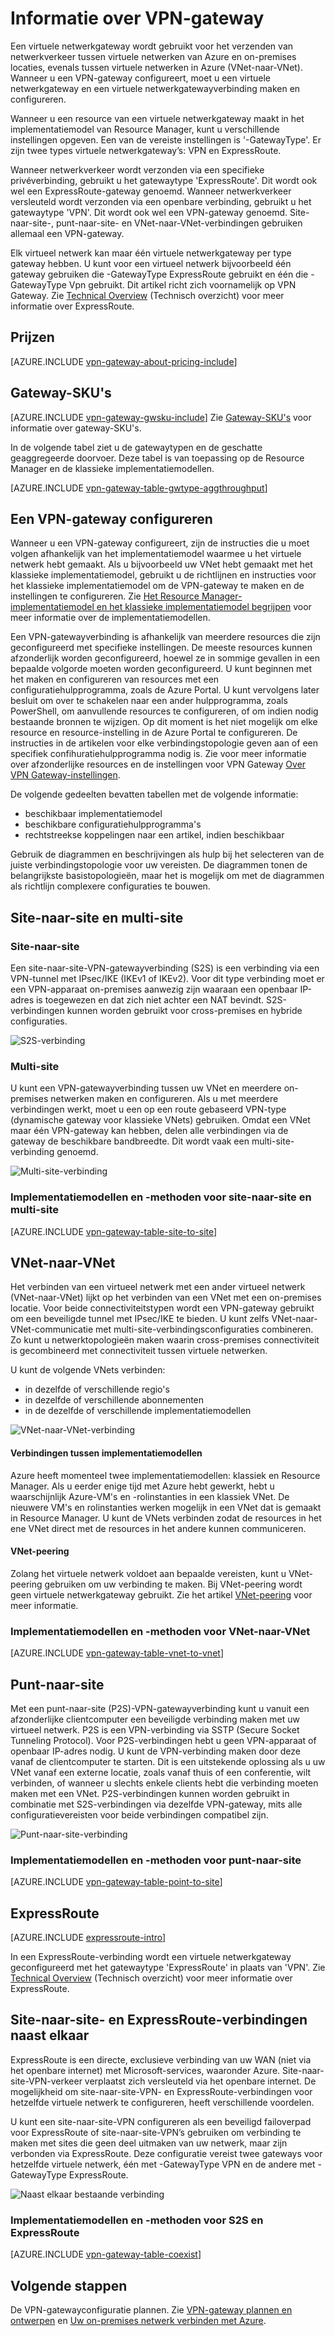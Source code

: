 <properties 
   pageTitle="Informatie over VPN-gateway| Microsoft Azure"
   description="Meer informatie over VPN Gateway-verbindingen voor Azure Virtual Networks."
   services="vpn-gateway"
   documentationCenter="na"
   authors="cherylmc"
   manager="carmonm"
   editor=""
   tags="azure-resource-manager,azure-service-management"/>
<tags 
   ms.service="vpn-gateway"
   ms.devlang="na"
   ms.topic="get-started-article"
   ms.tgt_pltfrm="na"
   ms.workload="infrastructure-services"
   ms.date="09/21/2016"
   ms.author="cherylmc" />


# Informatie over VPN-gateway


Een virtuele netwerkgateway wordt gebruikt voor het verzenden van netwerkverkeer tussen virtuele netwerken van Azure en on-premises locaties, evenals tussen virtuele netwerken in Azure (VNet-naar-VNet). Wanneer u een VPN-gateway configureert, moet u een virtuele netwerkgateway en een virtuele netwerkgatewayverbinding maken en configureren.

Wanneer u een resource van een virtuele netwerkgateway maakt in het implementatiemodel van Resource Manager, kunt u verschillende instellingen opgeven. Een van de vereiste instellingen is '-GatewayType'. Er zijn twee types virtuele netwerkgateway’s: VPN en ExpressRoute. 

Wanneer netwerkverkeer wordt verzonden via een specifieke privéverbinding, gebruikt u het gatewaytype 'ExpressRoute'. Dit wordt ook wel een ExpressRoute-gateway genoemd. Wanneer netwerkverkeer versleuteld wordt verzonden via een openbare verbinding, gebruikt u het gatewaytype 'VPN'. Dit wordt ook wel een VPN-gateway genoemd. Site-naar-site-, punt-naar-site- en VNet-naar-VNet-verbindingen gebruiken allemaal een VPN-gateway.

Elk virtueel netwerk kan maar één virtuele netwerkgateway per type gateway hebben. U kunt voor een virtueel netwerk bijvoorbeeld één gateway gebruiken die -GatewayType ExpressRoute gebruikt en één die -GatewayType Vpn gebruikt. Dit artikel richt zich voornamelijk op VPN Gateway. Zie [Technical Overview](../expressroute/expressroute-introduction.md) (Technisch overzicht) voor meer informatie over ExpressRoute.

## Prijzen

[AZURE.INCLUDE [vpn-gateway-about-pricing-include](../../includes/vpn-gateway-about-pricing-include.md)] 


## Gateway-SKU's

[AZURE.INCLUDE [vpn-gateway-gwsku-include](../../includes/vpn-gateway-gwsku-include.md)]
Zie [Gateway-SKU's](vpn-gateway-about-vpn-gateway-settings.md#gwsku) voor informatie over gateway-SKU's.

In de volgende tabel ziet u de gatewaytypen en de geschatte geaggregeerde doorvoer. Deze tabel is van toepassing op de Resource Manager en de klassieke implementatiemodellen.

[AZURE.INCLUDE [vpn-gateway-table-gwtype-aggthroughput](../../includes/vpn-gateway-table-gwtype-aggtput-include.md)] 

## Een VPN-gateway configureren

Wanneer u een VPN-gateway configureert, zijn de instructies die u moet volgen afhankelijk van het implementatiemodel waarmee u het virtuele netwerk hebt gemaakt. Als u bijvoorbeeld uw VNet hebt gemaakt met het klassieke implementatiemodel, gebruikt u de richtlijnen en instructies voor het klassieke implementatiemodel om de VPN-gateway te maken en de instellingen te configureren. Zie [Het Resource Manager-implementatiemodel en het klassieke implementatiemodel begrijpen](../resource-manager-deployment-model.md) voor meer informatie over de implementatiemodellen.

Een VPN-gatewayverbinding is afhankelijk van meerdere resources die zijn geconfigureerd met specifieke instellingen. De meeste resources kunnen afzonderlijk worden geconfigureerd, hoewel ze in sommige gevallen in een bepaalde volgorde moeten worden geconfigureerd. U kunt beginnen met het maken en configureren van resources met een configuratiehulpprogramma, zoals de Azure Portal. U kunt vervolgens later besluit om over te schakelen naar een ander hulpprogramma, zoals PowerShell, om aanvullende resources te configureren, of om indien nodig bestaande bronnen te wijzigen. Op dit moment is het niet mogelijk om elke resource en resource-instelling in de Azure Portal te configureren. De instructies in de artikelen voor elke verbindingstopologie geven aan of een specifiek confihuratiehulpprogramma nodig is. Zie voor meer informatie over afzonderlijke resources en de instellingen voor VPN Gateway [Over VPN Gateway-instellingen](vpn-gateway-about-vpn-gateway-settings.md).

De volgende gedeelten bevatten tabellen met de volgende informatie:

- beschikbaar implementatiemodel
- beschikbare configuratiehulpprogramma's
- rechtstreekse koppelingen naar een artikel, indien beschikbaar

Gebruik de diagrammen en beschrijvingen als hulp bij het selecteren van de juiste verbindingstopologie voor uw vereisten. De diagrammen tonen de belangrijkste basistopologieën, maar het is mogelijk om met de diagrammen als richtlijn complexere configuraties te bouwen.

## Site-naar-site en multi-site

### Site-naar-site

Een site-naar-site-VPN-gatewayverbinding (S2S) is een verbinding via een VPN-tunnel met IPsec/IKE (IKEv1 of IKEv2). Voor dit type verbinding moet er een VPN-apparaat on-premises aanwezig zijn waaraan een openbaar IP-adres is toegewezen en dat zich niet achter een NAT bevindt. S2S-verbindingen kunnen worden gebruikt voor cross-premises en hybride configuraties.   

![S2S-verbinding](./media/vpn-gateway-about-vpngateways/demos2s.png "site-to-site")


### Multi-site

U kunt een VPN-gatewayverbinding tussen uw VNet en meerdere on-premises netwerken maken en configureren. Als u met meerdere verbindingen werkt, moet u een op een route gebaseerd VPN-type (dynamische gateway voor klassieke VNets) gebruiken. Omdat een VNet maar één VPN-gateway kan hebben, delen alle verbindingen via de gateway de beschikbare bandbreedte. Dit wordt vaak een multi-site-verbinding genoemd.
 

![Multi-site-verbinding](./media/vpn-gateway-about-vpngateways/demomulti.png "multi-site")

### Implementatiemodellen en -methoden voor site-naar-site en multi-site

[AZURE.INCLUDE [vpn-gateway-table-site-to-site](../../includes/vpn-gateway-table-site-to-site-include.md)] 

## VNet-naar-VNet

Het verbinden van een virtueel netwerk met een ander virtueel netwerk (VNet-naar-VNet) lijkt op het verbinden van een VNet met een on-premises locatie. Voor beide connectiviteitstypen wordt een VPN-gateway gebruikt om een beveiligde tunnel met IPsec/IKE te bieden. U kunt zelfs VNet-naar-VNet-communicatie met multi-site-verbindingsconfiguraties combineren. Zo kunt u netwerktopologieën maken waarin cross-premises connectiviteit is gecombineerd met connectiviteit tussen virtuele netwerken.

U kunt de volgende VNets verbinden:

- in dezelfde of verschillende regio's
- in dezelfde of verschillende abonnementen 
- in de dezelfde of verschillende implementatiemodellen


![VNet-naar-VNet-verbinding](./media/vpn-gateway-about-vpngateways/demov2v.png "vnet-to-vnet")

#### Verbindingen tussen implementatiemodellen

Azure heeft momenteel twee implementatiemodellen: klassiek en Resource Manager. Als u eerder enige tijd met Azure hebt gewerkt, hebt u waarschijnlijk Azure-VM's en -rolinstanties in een klassiek VNet. De nieuwere VM's en rolinstanties werken mogelijk in een VNet dat is gemaakt in Resource Manager. U kunt de VNets verbinden zodat de resources in het ene VNet direct met de resources in het andere kunnen communiceren.

#### VNet-peering

Zolang het virtuele netwerk voldoet aan bepaalde vereisten, kunt u VNet-peering gebruiken om uw verbinding te maken. Bij VNet-peering wordt geen virtuele netwerkgateway gebruikt. Zie het artikel [VNet-peering](../virtual-network/virtual-network-peering-overview.md) voor meer informatie.


### Implementatiemodellen en -methoden voor VNet-naar-VNet

[AZURE.INCLUDE [vpn-gateway-table-vnet-to-vnet](../../includes/vpn-gateway-table-vnet-to-vnet-include.md)] 


## Punt-naar-site

Met een punt-naar-site (P2S)-VPN-gatewayverbinding kunt u vanuit een afzonderlijke clientcomputer een beveiligde verbinding maken met uw virtueel netwerk. P2S is een VPN-verbinding via SSTP (Secure Socket Tunneling Protocol). Voor P2S-verbindingen hebt u geen VPN-apparaat of openbaar IP-adres nodig. U kunt de VPN-verbinding maken door deze vanaf de clientcomputer te starten. Dit is een uitstekende oplossing als u uw VNet vanaf een externe locatie, zoals vanaf thuis of een conferentie, wilt verbinden, of wanneer u slechts enkele clients hebt die verbinding moeten maken met een VNet. P2S-verbindingen kunnen worden gebruikt in combinatie met S2S-verbindingen via dezelfde VPN-gateway, mits alle configuratievereisten voor beide verbindingen compatibel zijn.


![Punt-naar-site-verbinding](./media/vpn-gateway-about-vpngateways/demop2s.png "point-to-site")

### Implementatiemodellen en -methoden voor punt-naar-site

[AZURE.INCLUDE [vpn-gateway-table-point-to-site](../../includes/vpn-gateway-table-point-to-site-include.md)] 


## ExpressRoute

[AZURE.INCLUDE [expressroute-intro](../../includes/expressroute-intro-include.md)]

In een ExpressRoute-verbinding wordt een virtuele netwerkgateway geconfigureerd met het gatewaytype 'ExpressRoute' in plaats van 'VPN'. Zie [Technical Overview](../expressroute/expressroute-introduction.md) (Technisch overzicht) voor meer informatie over ExpressRoute.


## Site-naar-site- en ExpressRoute-verbindingen naast elkaar

ExpressRoute is een directe, exclusieve verbinding van uw WAN (niet via het openbare internet) met Microsoft-services, waaronder Azure. Site-naar-site-VPN-verkeer verplaatst zich versleuteld via het openbare internet. De mogelijkheid om site-naar-site-VPN- en ExpressRoute-verbindingen voor hetzelfde virtuele netwerk te configureren, heeft verschillende voordelen.

U kunt een site-naar-site-VPN configureren als een beveiligd failoverpad voor ExpressRoute of site-naar-site-VPN’s gebruiken om verbinding te maken met sites die geen deel uitmaken van uw netwerk, maar zijn verbonden via ExpressRoute. Deze configuratie vereist twee gateways voor hetzelfde virtuele netwerk, één met -GatewayType VPN en de andere met -GatewayType ExpressRoute.


![Naast elkaar bestaande verbinding](./media/vpn-gateway-about-vpngateways/demoer.png "expressroute-site2site")


### Implementatiemodellen en -methoden voor S2S en ExpressRoute

[AZURE.INCLUDE [vpn-gateway-table-coexist](../../includes/vpn-gateway-table-coexist-include.md)] 


## Volgende stappen

De VPN-gatewayconfiguratie plannen. Zie [VPN-gateway plannen en ontwerpen](vpn-gateway-plan-design.md) en [Uw on-premises netwerk verbinden met Azure](../guidance/guidance-connecting-your-on-premises-network-to-azure.md).








 



<!--HONumber=Oct16_HO1-->


